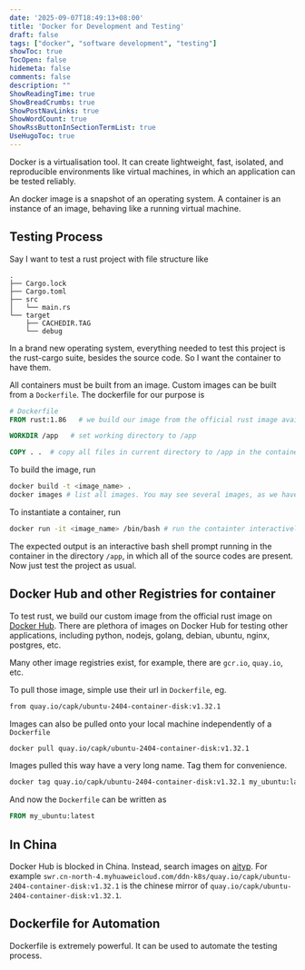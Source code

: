 ```yaml
---
date: '2025-09-07T18:49:13+08:00'
title: 'Docker for Development and Testing'
draft: false
tags: ["docker", "software development", "testing"]
showToc: true
TocOpen: false
hidemeta: false
comments: false
description: ""
ShowReadingTime: true
ShowBreadCrumbs: true
ShowPostNavLinks: true
ShowWordCount: true
ShowRssButtonInSectionTermList: true
UseHugoToc: true
---
```


Docker is a virtualisation tool. 
It can create lightweight, fast, isolated, and reproducible environments like virtual machines, in which an application can be tested reliably.

An docker image is a snapshot of an operating system. 
A container is an instance of an image, behaving like a running virtual machine.

## Testing Process

Say I want to test a rust project with file structure like
```
.
├── Cargo.lock
├── Cargo.toml
├── src
│   └── main.rs
└── target
    ├── CACHEDIR.TAG
    └── debug
```

In a brand new operating system, everything needed to test this project is the rust-cargo suite, besides the source code.
So I want the container to have them.

All containers must be built from an image. 
Custom images can be built from a `Dockerfile`. 
The dockerfile for our purpose is 

```Dockerfile 
# Dockerfile
FROM rust:1.86   # we build our image from the official rust image available on docker hub

WORKDIR /app   # set working directory to /app

COPY . .  # copy all files in current directory to /app in the container
````

To build the image, run 

```bash
docker build -t <image_name> .
docker images # list all images. You may see several images, as we have pulled one from Docker Hub
```

To instantiate a container, run 

```bash 
docker run -it <image_name> /bin/bash # run the containter interactively in command mode
```

The expected output is an interactive bash shell prompt running in the container in the directory `/app`, in which all of the source codes are present.
Now just test the project as usual.


## Docker Hub and other Registries for container

To test rust, we build our custom image from the official rust image on [Docker Hub](https://hub.docker.com/_/rust). 
There are plethora of images on Docker Hub for testing other applications, including python, nodejs, golang, debian, ubuntu, nginx, postgres, etc.

Many other image registries exist, for example, there are `gcr.io`, `quay.io`, etc.

To pull those image, simple use their url in `Dockerfile`, eg.

```Dockerfile
from quay.io/capk/ubuntu-2404-container-disk:v1.32.1
```

Images can also be pulled onto your local machine independently of a `Dockerfile`

```bash
docker pull quay.io/capk/ubuntu-2404-container-disk:v1.32.1
```

Images pulled this way have a very long name. Tag them for convenience.

```bash
docker tag quay.io/capk/ubuntu-2404-container-disk:v1.32.1 my_ubuntu:latest
```

And now the `Dockerfile` can be written as 

```Dockerfile
FROM my_ubuntu:latest
```

## In China

Docker Hub is blocked in China. 
Instead, search images on [aityp](https://docker.aityp.com/).
For example `swr.cn-north-4.myhuaweicloud.com/ddn-k8s/quay.io/capk/ubuntu-2404-container-disk:v1.32.1` is the chinese mirror of `quay.io/capk/ubuntu-2404-container-disk:v1.32.1`.

## Dockerfile for Automation

Dockerfile is extremely powerful. 
It can be used to automate the testing process.
